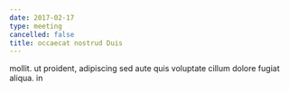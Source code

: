 ```yaml
---
date: 2017-02-17
type: meeting
cancelled: false
title: occaecat nostrud Duis
---
```

mollit. ut proident, adipiscing sed aute quis voluptate cillum dolore fugiat aliqua. in